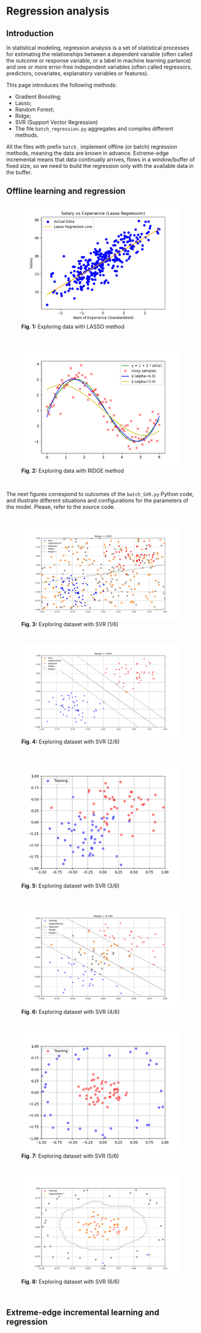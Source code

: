 # Regression analysis

## Introduction

In statistical modeling, regression analysis is a set of statistical processes for estimating the relationships between a dependent variable (often called the outcome or response variable, or a label in machine learning parlance) and one or more error-free independent variables (often called regressors, predictors, covariates, explanatory variables or features).

This page introduces the following methods:

- Gradient Boosting;
- Lasso;
- Random Forest;
- Ridge;
- SVR (Support Vector Regression)
- The file `batch_regression.py` aggregates and compiles different methods.

All the files with prefix `batch_` implement offline (or batch) regression methods, meaning the data are known in advance. Extreme-edge incremental means that data continually arrives, flows in a window/buffer of fixed size, so we need to build the regression only with the available data in the buffer.

## Offline learning and regression

<figure>
  <img src="Images/LASSO.png" alt="My image caption">
  <figcaption><b>Fig. 1:</b> Exploring data with LASSO method</figcaption>
</figure>

  <p>  <br></p>
<figure>
  <img src="Images/RIDGE.png" alt="My image caption">
  <figcaption><b>Fig. 2:</b> Exploring data with RIDGE method</figcaption>
</figure>

  <p>  <br></p>

  The next figures correspond to outcomes of the `batch_SVR.py` Python code, and illustrate different situations and configurations for the parameters of the model. Please, refer to the source code.

 <p>  <br></p>
  <figure>
  <img src="Images/SVR_1.png" alt="My image caption">
  <figcaption><b>Fig. 3:</b> Exploring dataset with SVR (1/6)</figcaption>
</figure>

 <p>  <br></p>
  <figure>
  <img src="Images/SVR_2.png" alt="My image caption">
  <figcaption><b>Fig. 4:</b> Exploring dataset with SVR (2/6)</figcaption>
</figure>

 <p>  <br></p>
  <figure>
  <img src="Images/SVR_3.png" alt="My image caption">
  <figcaption><b>Fig. 5:</b> Exploring dataset with SVR (3/6)</figcaption>
</figure>

 <p>  <br></p>
  <figure>
  <img src="Images/SVR_4.png" alt="My image caption">
  <figcaption><b>Fig. 6:</b> Exploring dataset with SVR (4/6)</figcaption>
</figure>

 <p>  <br></p>
  <figure>
  <img src="Images/SVR_5.png" alt="My image caption">
  <figcaption><b>Fig. 7:</b> Exploring dataset with SVR (5/6)</figcaption>
</figure>

 <p>  <br></p>
  <figure>
  <img src="Images/SVR_6.png" alt="My image caption">
  <figcaption><b>Fig. 8:</b> Exploring dataset with SVR (6/6)</figcaption>
</figure>
  <p>  <br></p>

## Extreme-edge incremental learning and regression
